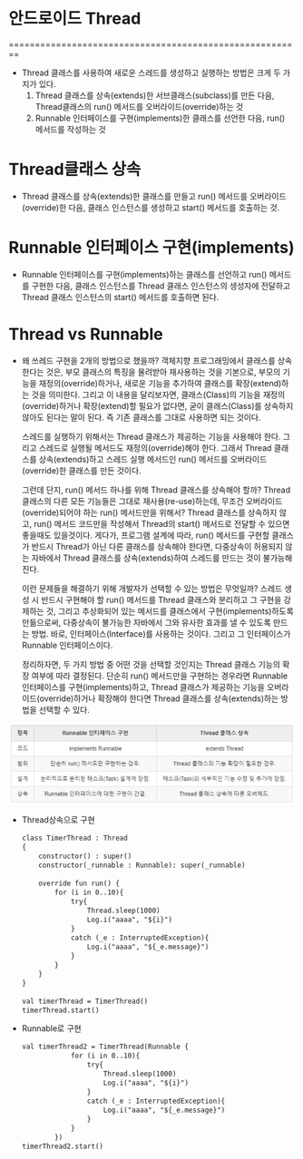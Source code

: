 # 안드로이드 Thread
========================================================

- Thread 클래스를 사용하여 새로운 스레드를 생성하고 실행하는 방법은 크게 두 가지가 있다.
  1. Thread 클래스를 상속(extends)한 서브클래스(subclass)를 만든 다음, Thread클래스의 run() 메서드를 오버라이드(override)하는 것
  2. Runnable 인터페이스를 구현(implements)한 클래스를 선언한 다음, run() 메서드를 작성하는 것
  
# Thread클래스 상속
  - Thread 클래스를 상속(extends)한 클래스를 만들고 run() 메서드를 오버라이드(override)한 다음, 클래스 인스턴스를 생성하고 start() 메서드를 호출하는 것.
    
# Runnable 인터페이스 구현(implements)
  - Runnable 인터페이스를 구현(implements)하는 클래스를 선언하고 run() 메서드를 구현한 다음, 클래스 인스턴스를 Thread 클래스 인스턴스의 생성자에 전달하고 Thread 클래스 인스턴스의 start() 메서드를 호출하면 된다.
  
# Thread vs Runnable
  - 왜 쓰레드 구현을 2개의 방법으로 했을까?
    객체지향 프로그래밍에서 클래스를 상속한다는 것은, 부모 클래스의 특징을 물려받아 재사용하는 것을 기본으로, 부모의 기능을 재정의(override)하거나, 새로운 기능을 추가하여 클래스를 확장(extend)하는 것을 의미한다.
    그리고 이 내용을 달리보자면, 클래스(Class)의 기능을 재정의(override)하거나 확장(extend)할 필요가 없다면, 굳이 클래스(Class)를 상속하지 않아도 된다는 말이 된다. 즉 기존 클래스를 그대로 사용하면 되는 것이다.
    
    스레드를 실행하기 위해서는 Thread 클래스가 제공하는 기능을 사용해야 한다. 그리고 스레드로 실행될 메서드도 재정의(override)해야 한다.
    그래서 Thread 클래스를 상속(extends)하고 스레드 실행 메서드인 run() 메서드를 오버라이드(override)한 클래스를 만든 것이다.
    
    그런데 단지, run() 메서드 하나를 위해 Thread 클래스를 상속해야 할까?
    Thread 클래스의 다른 모든 기능들은 그대로 재사용(re-use)하는데, 무조건 오버라이드(override)되어야 하는 run() 메서드만을 위해서?
    Thread 클래스를 상속하지 않고, run() 메서드 코드만을 작성해서 Thread의 start() 메서드로 전달할 수 있으면 좋을때도 있을것이다.
    게다가, 프로그램 설계에 따라, run() 메서드를 구현할 클래스가 반드시 Thread가 아닌 다른 클래스를 상속해야 한다면, 다중상속이 허용되지 않는 자바에서 Thread 클래스를 상속(extends)하여 스레드를 만드는 것이 불가능해진다.
    
    이런 문제들을 해결하기 위해 개발자가 선택할 수 있는 방법은 무엇일까? 스레드 생성 시 반드시 구현해야 할 run() 메서드를 Thread 클래스와 분리하고 그 구현을 강제하는 것,
    그리고 추상화되어 있는 메서드를 클래스에서 구현(implements)하도록 만듦으로써, 다중상속이 불가능한 자바에서 그와 유사한 효과를 낼 수 있도록 만드는 방법.
    바로, 인터페이스(Interface)를 사용하는 것이다. 그리고 그 인터페이스가 Runnable 인터페이스이다.
     
    정리하자면, 두 가지 방법 중 어떤 것을 선택할 것인지는 Thread 클래스 기능의 확장 여부에 따라 결정된다.
    단순히 run() 메서드만을 구현하는 경우라면 Runnable 인터페이스를 구현(implements)하고,
    Thread 클래스가 제공하는 기능을 오버라이드(override)하거나 확장해야 한다면 Thread 클래스를 상속(extends)하는 방법을 선택할 수 있다.
    
![Alt text](./images/thread_runnable.png)    

  - Thread상속으로 구현
    ````````
    class TimerThread : Thread
    {
        constructor() : super()
        constructor(_runnable : Runnable): super(_runnable)
    
        override fun run() {
            for (i in 0..10){
                try{
                    Thread.sleep(1000)
                    Log.i("aaaa", "${i}")
                }
                catch (_e : InterruptedException){
                    Log.i("aaaa", "${_e.message}")
                }
            }
        }
    }
    
    val timerThread = TimerThread()
    timerThread.start()
    ````````
    
  - Runnable로 구현
    ````````
    val timerThread2 = TimerThread(Runnable {
                for (i in 0..10){
                    try{
                        Thread.sleep(1000)
                        Log.i("aaaa", "${i}")
                    }
                    catch (_e : InterruptedException){
                        Log.i("aaaa", "${_e.message}")
                    }
                }
            })
    timerThread2.start()
    ````````
    
    
